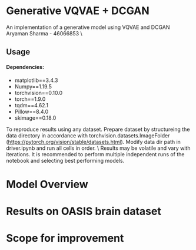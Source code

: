 # Generative VQVAE + DCGAN
An implementation of a generative model using VQVAE and DCGAN \
Aryaman Sharma - 46066853 \

## Usage
#### Dependencies:
- matplotlib==3.4.3
- Numpy==1.19.5
- torchvision==0.10.0
- torch==1.9.0
- tqdm==4.62.1
- Pillow==8.4.0
- skimage==0.18.0

To reproduce results using any dataset. Prepare dataset by structureing the data directory in accordance with torchvision.datasets.ImageFolder (https://pytorch.org/vision/stable/datasets.html). Modify data dir path in driver.ipynb and run all cells in order. \ 
Results may be volatile and vary with iterations. It is recommended to perform multiple independent runs of the notebook and selecting best performing models.

# Model Overview
# Results on OASIS brain dataset
# Scope for improvement